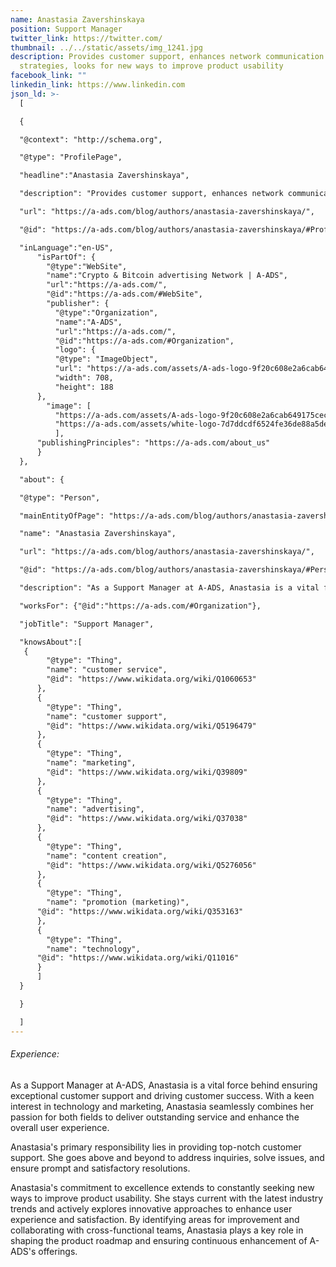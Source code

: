 ```yaml
---
name: Anastasia Zavershinskaya
position: Support Manager
twitter_link: https://twitter.com/
thumbnail: ../../static/assets/img_1241.jpg
description: Provides customer support, enhances network communication
  strategies, looks for new ways to improve product usability
facebook_link: ""
linkedin_link: https://www.linkedin.com
json_ld: >-
  [

  {

  "@context": "http://schema.org",

  "@type": "ProfilePage",

  "headline":"Anastasia Zavershinskaya",

  "description": "Provides customer support, enhances network communication strategies, looks for new ways to improve product usability",

  "url": "https://a-ads.com/blog/authors/anastasia-zavershinskaya/",

  "@id": "https://a-ads.com/blog/authors/anastasia-zavershinskaya/#ProfilePage",

  "inLanguage":"en-US",
      "isPartOf": {
        "@type":"WebSite",
        "name":"Crypto & Bitcoin advertising Network | A-ADS",
        "url":"https://a-ads.com/",
        "@id":"https://a-ads.com/#WebSite",
        "publisher": {
          "@type":"Organization",
          "name":"A-ADS",
          "url":"https://a-ads.com/",
          "@id":"https://a-ads.com/#Organization",   
          "logo": {
          "@type": "ImageObject",
          "url": "https://a-ads.com/assets/A-ads-logo-9f20c608e2a6cab649175cec3c3976253264542bc7b570a5de64eb3e206b5935.svg",
          "width": 708,
          "height": 188
      },
  	    "image": [
          "https://a-ads.com/assets/A-ads-logo-9f20c608e2a6cab649175cec3c3976253264542bc7b570a5de64eb3e206b5935.svg",
          "https://a-ads.com/assets/white-logo-7d7ddcdf6524fe36de88a5de9e76e6c6a6401b5e78910c27c1f0e7213cdc97bb.svg"
          ],
  	  "publishingPrinciples": "https://a-ads.com/about_us"
      }
  },

  "about": {

  "@type": "Person",

  "mainEntityOfPage": "https://a-ads.com/blog/authors/anastasia-zavershinskaya/",

  "name": "Anastasia Zavershinskaya",

  "url": "https://a-ads.com/blog/authors/anastasia-zavershinskaya/",

  "@id": "https://a-ads.com/blog/authors/anastasia-zavershinskaya/#Person",

  "description": "As a Support Manager at A-ADS, Anastasia is a vital force behind ensuring exceptional customer support and driving customer success. With a keen interest in technology and marketing, Anastasia seamlessly combines her passion for both fields to deliver outstanding service and enhance the overall user experience. Anastasia's primary responsibility lies in providing top-notch customer support. She goes above and beyond to address inquiries, solve issues, and ensure prompt and satisfactory resolutions. Anastasia's commitment to excellence extends to constantly seeking new ways to improve product usability. She stays current with the latest industry trends and actively explores innovative approaches to enhance user experience and satisfaction. By identifying areas for improvement and collaborating with cross-functional teams, Anastasia plays a key role in shaping the product roadmap and ensuring continuous enhancement of A-ADS's offerings.",

  "worksFor": {"@id":"https://a-ads.com/#Organization"},

  "jobTitle": "Support Manager",

  "knowsAbout":[
   {
        "@type": "Thing",
        "name": "customer service",
        "@id": "https://www.wikidata.org/wiki/Q1060653"
      },
      {
        "@type": "Thing",
        "name": "customer support",
        "@id": "https://www.wikidata.org/wiki/Q5196479"
      },
      {
        "@type": "Thing",
        "name": "marketing",
        "@id": "https://www.wikidata.org/wiki/Q39809"
      },
      {
        "@type": "Thing",
        "name": "advertising",
        "@id": "https://www.wikidata.org/wiki/Q37038"
      },	
      {
        "@type": "Thing",
        "name": "content creation",
        "@id": "https://www.wikidata.org/wiki/Q5276056"
      },
      {
        "@type": "Thing",
        "name": "promotion (marketing)",
  	  "@id": "https://www.wikidata.org/wiki/Q353163"
      },
      {
        "@type": "Thing",
        "name": "technology",
  	  "@id": "https://www.wikidata.org/wiki/Q11016"
      }	
      ]
  }

  }

  ]
---
```

###### Experience:

As a Support Manager at A-ADS, Anastasia is a vital force behind ensuring exceptional customer support and driving customer success. With a keen interest in technology and marketing, Anastasia seamlessly combines her passion for both fields to deliver outstanding service and enhance the overall user experience.



Anastasia's primary responsibility lies in providing top-notch customer support. She goes above and beyond to address inquiries, solve issues, and ensure prompt and satisfactory resolutions.



Anastasia's commitment to excellence extends to constantly seeking new ways to improve product usability. She stays current with the latest industry trends and actively explores innovative approaches to enhance user experience and satisfaction. By identifying areas for improvement and collaborating with cross-functional teams, Anastasia plays a key role in shaping the product roadmap and ensuring continuous enhancement of A-ADS's offerings.
